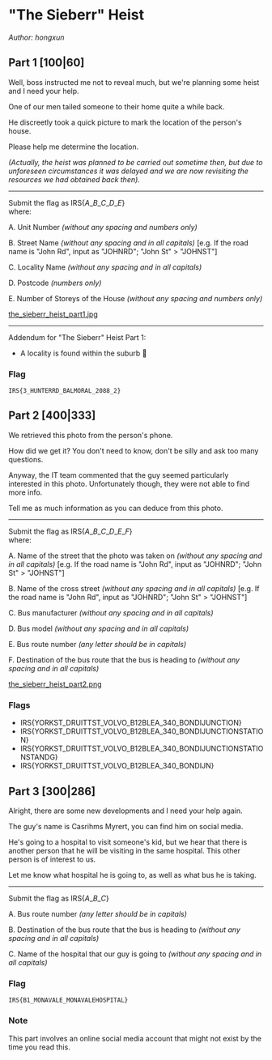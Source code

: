# "The Sieberr" Heist
_Author: hongxun_

## Part 1 [100|60]
Well, boss instructed me not to reveal much, but we're planning some heist and I need your help.

One of our men tailed someone to their home quite a while back.

He discreetly took a quick picture to mark the location of the person's house.

Please help me determine the location.

*(Actually, the heist was planned to be carried out sometime then, but due to unforeseen circumstances it was delayed and we are now revisiting the resources we had obtained back then).*

---

Submit the flag as IRS{*A*\_*B*\_*C*\_*D*\_*E*}
<br>where:

A. Unit Number *(without any spacing and numbers only)*

B. Street Name *(without any spacing and in all capitals)* [e.g. If the road name is "John Rd", input as "JOHNRD"; "John St" > "JOHNST"]

C. Locality Name *(without any spacing and in all capitals)*

D. Postcode *(numbers only)*

E. Number of Storeys of the House *(without any spacing and numbers only)*

[the_sieberr_heist_part1.jpg](the_sieberr_heist_part1.jpg)

---

Addendum for "The Sieberr" Heist Part 1:
- A locality is found within the suburb 🙂

### Flag
`IRS{3_HUNTERRD_BALMORAL_2088_2}`

## Part 2 [400|333]
We retrieved this photo from the person's phone. 

How did we get it? You don't need to know, don't be silly and ask too many questions.

Anyway, the IT team commented that the guy seemed particularly interested in this photo. Unfortunately though, they were not able to find more info.

Tell me as much information as you can deduce from this photo.

---

Submit the flag as IRS{*A*\_*B*\_*C*\_*D*\_*E*\_*F*}
<br>where:

A. Name of the street that the photo was taken on *(without any spacing and in all capitals)* [e.g. If the road name is "John Rd", input as "JOHNRD"; "John St" > "JOHNST"]

B. Name of the cross street *(without any spacing and in all capitals)* [e.g. If the road name is "John Rd", input as "JOHNRD"; "John St" > "JOHNST"]

C. Bus manufacturer *(without any spacing and in all capitals)*

D. Bus model *(without any spacing and in all capitals)*

E. Bus route number *(any letter should be in capitals)*

F. Destination of the bus route that the bus is heading to *(without any spacing and in all capitals)*

[the_sieberr_heist_part2.png](the_sieberr_heist_part2.png)

### Flags
 * IRS{YORKST_DRUITTST_VOLVO_B12BLEA_340_BONDIJUNCTION}
 * IRS{YORKST_DRUITTST_VOLVO_B12BLEA_340_BONDIJUNCTIONSTATION}
 * IRS{YORKST_DRUITTST_VOLVO_B12BLEA_340_BONDIJUNCTIONSTATIONSTANDG}
 * IRS{YORKST_DRUITTST_VOLVO_B12BLEA_340_BONDIJN}

## Part 3 [300|286]
Alright, there are some new developments and I need your help again.

The guy's name is Casrihms Myrert, you can find him on social media.

He's going to a hospital to visit someone's kid, but we hear that there is another person that he will be visiting in the same hospital. This other person is of interest to us.

Let me know what hospital he is going to, as well as what bus he is taking.

---

Submit the flag as IRS{*A*\_*B*\_*C*}

A. Bus route number *(any letter should be in capitals)*

B. Destination of the bus route that the bus is heading to *(without any spacing and in all capitals)*

C. Name of the hospital that our guy is going to *(without any spacing and in all capitals)*

### Flag
`IRS{B1_MONAVALE_MONAVALEHOSPITAL}`

### Note
This part involves an online social media account that might not exist by the time you read this.

